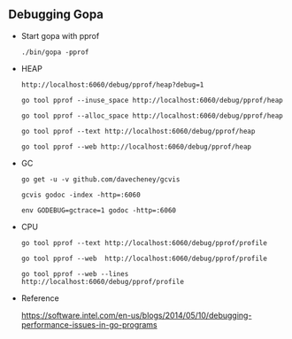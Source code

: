 
## Debugging Gopa

* Start gopa with pprof

    `./bin/gopa -pprof`

* HEAP

    `http://localhost:6060/debug/pprof/heap?debug=1`

    `go tool pprof --inuse_space http://localhost:6060/debug/pprof/heap`

    `go tool pprof --alloc_space http://localhost:6060/debug/pprof/heap`

    `go tool pprof --text http://localhost:6060/debug/pprof/heap`

    `go tool pprof --web http://localhost:6060/debug/pprof/heap`

* GC

    `go get -u -v github.com/davecheney/gcvis`

    `gcvis godoc -index -http=:6060`

    `env GODEBUG=gctrace=1 godoc -http=:6060`

* CPU

    `go tool pprof --text http://localhost:6060/debug/pprof/profile`

    `go tool pprof --web  http://localhost:6060/debug/pprof/profile`

    `go tool pprof --web --lines  http://localhost:6060/debug/pprof/profile`


* Reference

    https://software.intel.com/en-us/blogs/2014/05/10/debugging-performance-issues-in-go-programs
